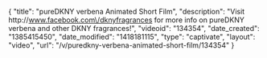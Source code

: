 {
    "title": "pureDKNY verbena Animated Short Film",
    "description": "Visit http:\/\/www.facebook.com\/dknyfragrances for more info on pureDKNY verbena and other DKNY fragrances!",
    "videoid": "134354",
    "date_created": "1385415450",
    "date_modified": "1418181115",
    "type": "captivate",
    "layout": "video",
    "url": "\/v\/puredkny-verbena-animated-short-film\/134354"
}